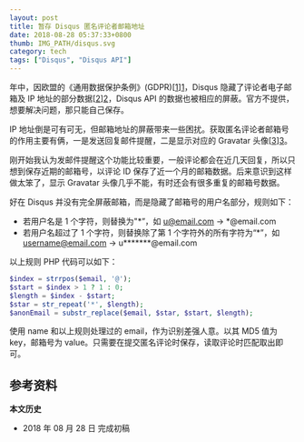 ```yaml
---
layout: post
title: 暂存 Disqus 匿名评论者邮箱地址
date: 2018-08-28 05:37:33+0800
thumb: IMG_PATH/disqus.svg
category: tech
tags: ["Disqus", "Disqus API"]
---
```


年中，因欧盟的《通用数据保护条例》(GDPR)[[1]][1]，Disqus 隐藏了评论者电子邮箱及 IP 地址的部分数据[[2]][2]，Disqus API 的数据也被相应的屏蔽。官方不提供，想要解决问题，那只能自己保存。

IP 地址倒是可有可无，但邮箱地址的屏蔽带来一些困扰。获取匿名评论者邮箱号的作用主要有俩，一是发送回复邮件提醒，二是显示对应的 Gravatar 头像[[3]][3]。

刚开始我认为发邮件提醒这个功能比较重要，一般评论都会在近几天回复，所以只想到保存近期的邮箱号，以评论 ID 保存了近一个月的邮箱数据。后来意识到这样做太笨了，显示 Gravatar 头像几乎不能，有时还会有很多重复的邮箱号数据。

好在 Disqus 并没有完全屏蔽邮箱，而是隐藏了邮箱号的用户名部分，规则如下：

* 若用户名是 1 个字符，则替换为"\*”，如 u@email.com -> \*@email.com
* 若用户名超过了 1 个字符，则替换除了第 1 个字符外的所有字符为“\*”，如 username@email.com -> u\*\*\*\*\*\*\*@email.com

以上规则 PHP 代码可以如下：

```php
$index = strrpos($email, '@');
$start = $index > 1 ? 1 : 0;
$length = $index - $start;
$star = str_repeat('*', $length);
$anonEmail = substr_replace($email, $star, $start, $length);
```

使用 name 和以上规则处理过的 email，作为识别差强人意。以其 MD5 值为 key，邮箱号为 value。只需要在提交匿名评论时保存，读取评论时匹配取出即可。

## 参考资料

[1]: https://en.wikipedia.org/wiki/General_Data_Protection_Regulation "General Data Protection Regulation - Wikipedia"
[2]: https://blog.disqus.com/update-on-privacy-and-gdpr-compliance "Update on Privacy and GDPR Compliance"
[3]: https://en.gravatar.com/site/implement/images/ "Image Requests"

**本文历史**

* 2018 年 08 月 28 日 完成初稿
